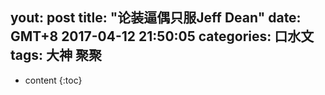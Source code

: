 yout: post
title:  "论装逼偶只服Jeff Dean"
date:  GMT+8 2017-04-12 21:50:05
categories: 口水文
tags: 大神 聚聚
---

* content
{:toc}

